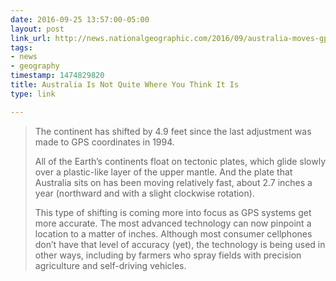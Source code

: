 ```yaml
---
date: 2016-09-25 13:57:00-05:00
layout: post
link_url: http://news.nationalgeographic.com/2016/09/australia-moves-gps-coordinates-adjusted-continental-drift/
tags:
- news
- geography
timestamp: 1474829820
title: Australia Is Not Quite Where You Think It Is
type: link

---
```

> The continent has shifted by 4.9 feet since the last adjustment was
made to GPS coordinates in 1994.
>
> All of the Earth’s continents float on tectonic plates, which glide
slowly over a plastic-like layer of the upper mantle. And the plate that
Australia sits on has been moving relatively fast, about 2.7 inches a year
(northward and with a slight clockwise rotation).
>
> This type of shifting is coming more into focus as GPS systems get more
accurate. The most advanced technology can now pinpoint a location to a
matter of inches. Although most consumer cellphones don’t have that level
of accuracy (yet), the technology is being used in other ways, including by
farmers who spray fields with precision agriculture and self-driving
vehicles.